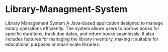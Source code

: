 # Library-Managment-System
Library Management System A Java-based application designed to manage library operations efficiently. The system allows users to borrow books for specific durations, track due dates, and return books seamlessly. It also includes features for managing the library inventory, making it suitable for educational purposes or small-scale libraries.
